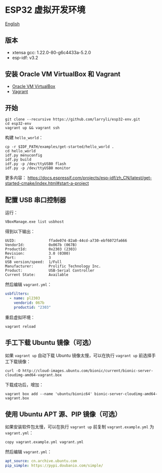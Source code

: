 # ESP32 虚拟开发环境

[English](README.md)

## 版本

- xtensa gcc: 1.22.0-80-g6c4433a-5.2.0
- esp-idf: v3.2

## 安装 Oracle VM VirtualBox 和 Vagrant

- [Oracle VM VirtualBox](https://www.virtualbox.org/wiki/Downloads)
- [Vagrant](https://www.vagrantup.com/downloads.html)

## 开始

    git clone --recursive https://github.com/larryli/esp32-env.git
    cd esp32-env
    vagrant up && vagrant ssh

构建 `hello_world`：

    cp -r $IDF_PATH/examples/get-started/hello_world .
    cd hello_world
    idf.py menuconfig
    idf.py build
    idf.py -p /dev/ttyUSB0 flash
    idf.py -p /dev/ttyUSB0 monitor

更多内容： https://docs.espressif.com/projects/esp-idf/zh_CN/latest/get-started-cmake/index.html#start-a-project

## 配置 USB 串口控制器

运行：

    VBoxManage.exe list usbhost

得到以下输出：

    UUID:               ffade074-82a8-44cd-a730-ebf6072fa666
    VendorId:           0x067b (067B)
    ProductId:          0x2303 (2303)
    Revision:           3.0 (0300)
    Port:               3
    USB version/speed:  1/Full
    Manufacturer:       Prolific Technology Inc.
    Product:            USB-Serial Controller
    Current State:      Available

然后编辑 `vagrant.yml`：

```yaml
usbfilters:
  - name: pl2303
    vendorid: 067b
    productid: "2303"
```

重启虚拟环境：

    vagrant reload

## 手工下载 Ubuntu 镜像（可选）

如果 `vagrant up` 自动下载 Ubuntu 镜像太慢，可以在执行 `vagrant up` 前选择手工下载镜像：

    curl -O http://cloud-images.ubuntu.com/bionic/current/bionic-server-cloudimg-amd64-vagrant.box

下载成功后，增加：

    vagrant box add --name 'ubuntu/bionic64' bionic-server-cloudimg-amd64-vagrant.box

## 使用 Ubuntu APT 源、PIP 镜像（可选）

如果安装软件包太慢，可以在执行 `vagrant up` 前复制 `vagrant.example.yml` 为 `vagrant.yml`：

    copy vagrant.example.yml vagrant.yml

然后编辑 `vagrant.yml`：

```yaml
apt_source: cn.archive.ubuntu.com
pip_simple: https://pypi.doubanio.com/simple/
```
